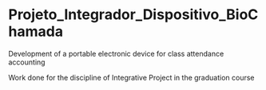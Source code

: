 # Projeto_Integrador_Dispositivo_BioChamada
Development of a portable electronic device for class attendance accounting

Work done for the discipline of Integrative Project in the graduation course
